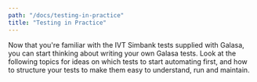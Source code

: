 ```yaml
---
path: "/docs/testing-in-practice"
title: "Testing in Practice"
---
```


Now that you're familiar with the IVT Simbank tests supplied with Galasa, you can start thinking about writing your own Galasa tests. Look at the following topics for ideas on which tests to start automating first, and how to structure your tests to make them easy to understand, run and maintain. 

